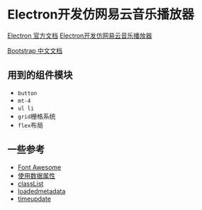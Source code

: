 # Electron开发仿网易云音乐播放器

[Electron 官方文档](https://electronjs.org/)
[Electron开发仿网易云音乐播放器](https://coding.imooc.com/learn/list/351.html)

[Bootstrap 中文文档](https://v3.bootcss.com/components/)

## 用到的组件模块

- `button`
- `mt-4`
- `ul li`
- `grid`栅格系统
- `flex`布局

## 一些参考

- [Font Awesome](https://fontawesome.com/start)
- [使用数据属性](https://developer.mozilla.org/zh-CN/docs/Web/Guide/HTML/Using_data_attributes)
- [classList](https://developer.mozilla.org/zh-CN/docs/Web/API/Element/classList)
- [loadedmetadata](https://developer.mozilla.org/zh-CN/docs/Web/API/HTMLMediaElement/loadeddata_event)
- [timeupdate](https://developer.mozilla.org/zh-CN/docs/Web/API/HTMLMediaElement/timeupdate_event)
